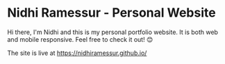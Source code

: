 # Nidhi Ramessur - Personal Website

Hi there, I'm Nidhi and this is my personal portfolio website. It is both web and mobile responsive. Feel free to check it out! 😊

The site is live at <a href="https://nidhiramessur.github.io/" target="_blank">https://nidhiramessur.github.io/</a>
